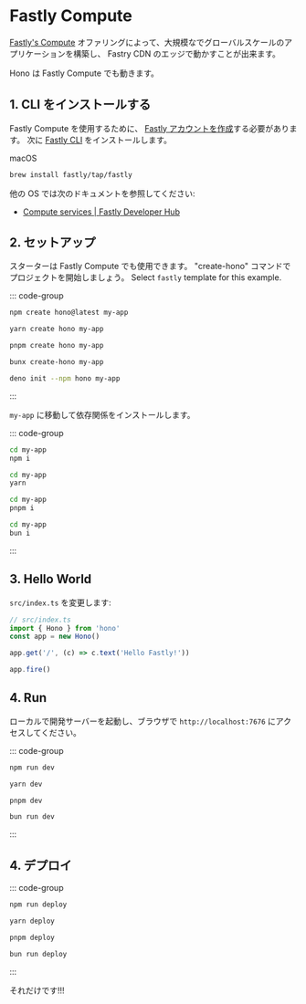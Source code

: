 # Fastly Compute

[Fastly's Compute](https://www.fastly.com/products/edge-compute) オファリングによって、大規模なでグローバルスケールのアプリケーションを構築し、 Fastry CDN のエッジで動かすことが出来ます。

Hono は Fastly Compute でも動きます。

## 1. CLI をインストールする

Fastly Compute を使用するために、 [Fastly アカウントを作成](https://www.fastly.com/jp/signup/)する必要があります。
次に [Fastly CLI](https://github.com/fastly/cli) をインストールします。

macOS

```sh
brew install fastly/tap/fastly
```

他の OS では次のドキュメントを参照してください:

- [Compute services | Fastly Developer Hub](https://developer.fastly.com/learning/compute/#download-and-install-the-fastly-cli)

## 2. セットアップ

スターターは Fastly Compute でも使用できます。
"create-hono" コマンドでプロジェクトを開始しましょう。
Select `fastly` template for this example.

::: code-group

```sh [npm]
npm create hono@latest my-app
```

```sh [yarn]
yarn create hono my-app
```

```sh [pnpm]
pnpm create hono my-app
```

```sh [bun]
bunx create-hono my-app
```

```sh [deno]
deno init --npm hono my-app
```

:::

`my-app` に移動して依存関係をインストールします。

::: code-group

```sh [npm]
cd my-app
npm i
```

```sh [yarn]
cd my-app
yarn
```

```sh [pnpm]
cd my-app
pnpm i
```

```sh [bun]
cd my-app
bun i
```

:::

## 3. Hello World

`src/index.ts` を変更します:

```ts
// src/index.ts
import { Hono } from 'hono'
const app = new Hono()

app.get('/', (c) => c.text('Hello Fastly!'))

app.fire()
```

## 4. Run

ローカルで開発サーバーを起動し、ブラウザで `http://localhost:7676` にアクセスしてください。

::: code-group

```sh [npm]
npm run dev
```

```sh [yarn]
yarn dev
```

```sh [pnpm]
pnpm dev
```

```sh [bun]
bun run dev
```

:::

## 4. デプロイ

::: code-group

```sh [npm]
npm run deploy
```

```sh [yarn]
yarn deploy
```

```sh [pnpm]
pnpm deploy
```

```sh [bun]
bun run deploy
```

:::

それだけです!!!
